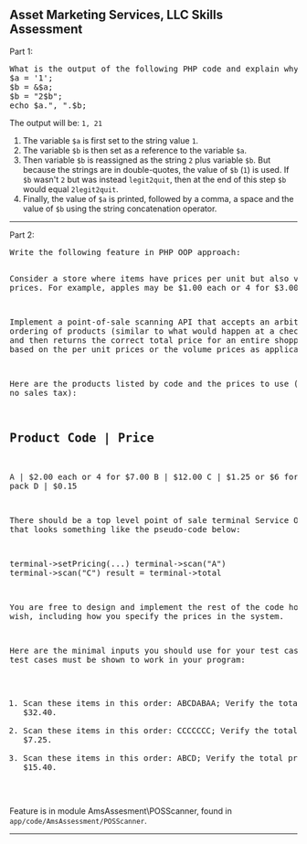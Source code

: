 ## Asset Marketing Services, LLC Skills Assessment ##

Part 1:
<pre>
What is the output of the following PHP code and explain why:
$a = '1';
$b = &$a;
$b = "2$b";
echo $a.", ".$b;
</pre>

The output will be:
`1, 21`

1. The variable `$a` is first set to the string value `1`.
2. The variable `$b` is then set as a reference to the variable `$a`.
3. Then variable `$b` is reassigned as the string `2` plus variable `$b`. But because the strings are in double-quotes, the value of `$b` (`1`) is used. If `$b` wasn't `2` but was instead `legit2quit`, then at the end of this step `$b` would equal `2legit2quit`.
4. Finally, the value of `$a` is printed, followed by a comma, a space and the value of `$b` using the string concatenation operator.

<hr />
Part 2:
<pre>
Write the following feature in PHP OOP approach:

Consider a store where items have prices per unit but also volume prices. For example, apples
may be $1.00 each or 4 for $3.00.

Implement a point-of-sale scanning API that accepts an arbitrary ordering of products (similar to
what would happen at a checkout line) and then returns the correct total price for an entire
shopping cart based on the per unit prices or the volume prices as applicable.

Here are the products listed by code and the prices to use (there is no sales tax):

Product Code | Price
--------------------------------------------------
A | $2.00 each or 4 for $7.00
B | $12.00
C | $1.25 or $6 for a six pack
D | $0.15

There should be a top level point of sale terminal Service Object that looks something like the
pseudo-code below:

terminal->setPricing(...)
terminal->scan("A")
terminal->scan("C")
result = terminal->total

You are free to design and implement the rest of the code however you wish, including how you
specify the prices in the system.

Here are the minimal inputs you should use for your test cases. These test cases must be
shown to work in your program:

1. Scan these items in this order: ABCDABAA; Verify the total price is $32.40.
2. Scan these items in this order: CCCCCCC; Verify the total price is $7.25.
3. Scan these items in this order: ABCD; Verify the total price is $15.40.
</pre>

Feature is in module AmsAssesment\POSScanner, found in `app/code/AmsAssessment/POSScanner`.

<hr />
